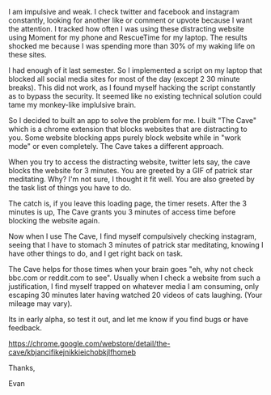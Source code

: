 I am impulsive and weak. I check twitter and facebook and instagram constantly, looking for another like or comment or upvote because I want the attention. 
I tracked how often I was using these distracting website using Moment for my phone and RescueTime for my laptop. The results shocked me because I was spending more than 30% of my waking life 
on these sites. 

I had enough of it last semester. So I implemented a script on my laptop that blocked all social media sites for most of the day (except 2 30 minute breaks). This did not work, as I found myself hacking the script constantly as to bypass the security. It seemed like no existing technical solution could tame my monkey-like implulsive brain. 


So I decided to built an app to solve the problem for me. I built "The Cave" which is a chrome extension that blocks websites that are distracting to you. 
Some website blocking apps purely block website while in "work mode" or even completely. The Cave takes a different approach. 

When you try to access the distracting website, twitter lets say, the cave blocks the website for 3 minutes. You are greeted by a GIF of patrick star meditating. Why? I'm not sure, I thought it fit well. You are also greeted by the task list of things you have to do. 

The catch is, if you leave this loading page, the timer resets. After the 3 minutes is up, The Cave grants you 3 minutes of access time before blocking the website again. 

Now when I use The Cave, I find myself compulsively checking instagram, seeing that I have to stomach 3 minutes of patrick star meditating, knowing I have other things to do, and I get right back on task. 

The Cave helps for those times when your brain goes "eh, why not check bbc.com or reddit.com to see". Usually when I check a website from such a justification, I find myself trapped on whatever media I am consuming, only escaping 30 minutes later having watched 20 videos of cats laughing. (Your mileage may vary). 


Its in early alpha, so test it out, and let me know if you find bugs or have feedback. 

https://chrome.google.com/webstore/detail/the-cave/kbjancifikejnikkieichobkjlfhomeb

Thanks, 

Evan

